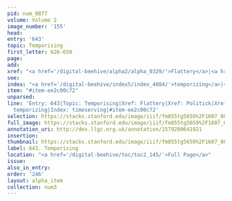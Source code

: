 ```yaml
---
pid: num_0877
volume: Volume 2
image_number: '155'
head: 
entry: '643'
topic: Temporising
first_letter: 626-650
page: 
add: 
xref: "<a href='/digital-beehive/alpha2/alpha_0329/'>Flattery</a>|<a href='/digital-beehive/alpha4/alpha_0715/'>Politick</a>|Popularity"
see: 
index: "<a href='/digital-beehive/index5/index_4084/'>temporizing</a>|<a href='/digital-beehive/index5/index_4157/'>timeserving</a>"
item: "#item-ee2c00c72"
unparsed: 
line: 'Entry: 643|Topic: Temporising|Xref: Flattery|Xref: Politick|Xref: Popularity|Index:
  temporizing|Index: timeserving|#item-ee2c00c72'
selection: https://stacks.stanford.edu/image/iiif/fm855tg5659%2F1607_0622/444,2106,2879,731/full/0/default.jpg
full_image: https://stacks.stanford.edu/image/iiif/fm855tg5659%2F1607_0622/full/full/0/default.jpg
annotation_uri: http://dev.llgc.org.uk/annotation/1579280641921
insertion: 
thumbnail: https://stacks.stanford.edu/image/iiif/fm855tg5659%2F1607_0622/444,2106,600,180/250,/0/default.jpg
label: 643. Temporising
location: "<a href='/digital-beehive/toc/toc2_145/'>Full Page</a>"
issue: 
also_in_entry: 
order: '246'
layout: alpha_item
collection: num3
---
```

